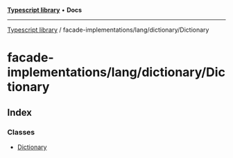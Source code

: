 [**Typescript library**](../../../../index.md) • **Docs**

***

[Typescript library](../../../../modules.md) / facade-implementations/lang/dictionary/Dictionary

# facade-implementations/lang/dictionary/Dictionary

## Index

### Classes

- [Dictionary](classes/Dictionary.md)
